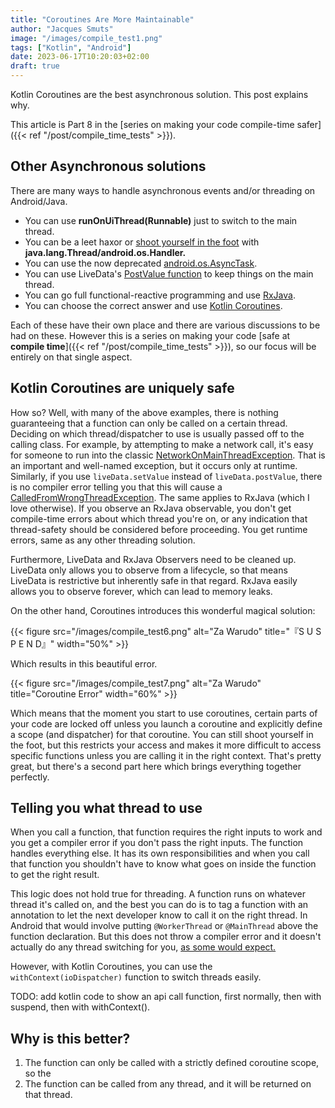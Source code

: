 ```yaml
---
title: "Coroutines Are More Maintainable"
author: "Jacques Smuts"
image: "/images/compile_test1.png"
tags: ["Kotlin", "Android"]
date: 2023-06-17T10:20:03+02:00
draft: true
---
```


Kotlin Coroutines are the best asynchronous solution. This post explains why.

This article is Part 8 in the [series on making your code compile-time safer]({{< ref "/post/compile_time_tests" >}}).

<!--more-->

## Other Asynchronous solutions

There are many ways to handle asynchronous events and/or threading on Android/Java.

- You can use **runOnUiThread(Runnable)** just to switch to the main thread.
- You can be a leet haxor or [shoot yourself in the foot](https://twitter.com/ErikHellman/status/1262322194182438912?s=20) with **java.lang.Thread/android.os.Handler.**
- You can use the now deprecated [android.os.AsyncTask](https://developer.android.com/reference/android/os/AsyncTask).
- You can use LiveData's [PostValue function](https://developer.android.com/reference/androidx/lifecycle/LiveData#postValue(T)) to keep things on the main thread.
- You can go full functional-reactive programming and use [RxJava](https://github.com/ReactiveX/RxJava).
- You can choose the correct answer and use [Kotlin Coroutines](https://kotlinlang.org/docs/reference/coroutines-overview.html).

Each of these have their own place and there are various discussions to be had on these. However this is a series on making your code [safe at **compile time**]({{< ref "/post/compile_time_tests" >}}), so our focus will be entirely on that single aspect.

## Kotlin Coroutines are uniquely safe

How so? Well, with many of the above examples, there is nothing guaranteeing that a function can only be called on a certain thread. Deciding on which thread/dispatcher to use is usually passed off to the calling class. For example, by attempting to make a network call, it's easy for someone to run into the classic [NetworkOnMainThreadException](https://stackoverflow.com/questions/6343166/how-to-fix-android-os-networkonmainthreadexception). That is an important and well-named exception, but it occurs only at runtime. Similarly, if you use `liveData.setValue` instead of `liveData.postValue`, there is no compiler error telling you that this will cause a [CalledFromWrongThreadException](https://stackoverflow.com/questions/5161951/android-only-the-original-thread-that-created-a-view-hierarchy-can-touch-its-vi). The same applies to RxJava (which I love otherwise). If you observe an RxJava observable, you don't get compile-time errors about which thread you're on, or any indication that thread-safety should be considered before proceeding. You get runtime errors, same as any other threading solution.

Furthermore, LiveData and RxJava Observers need to be cleaned up. LiveData only allows you to observe from a lifecycle, so that means LiveData is restrictive but inherently safe in that regard. RxJava easily allows you to observe forever, which can lead to memory leaks. 

On the other hand, Coroutines introduces this wonderful magical solution:

{{< figure src="/images/compile_test6.png" alt="Za Warudo" title="『S U S P E N D』" width="50%" >}}

Which results in this beautiful error.

{{< figure src="/images/compile_test7.png" alt="Za Warudo" title="Coroutine Error" width="60%" >}}

Which means that the moment you start to use coroutines, certain parts of your code are locked off unless you launch a coroutine and explicitly define a scope (and dispatcher) for that coroutine. You can still shoot yourself in the foot, but this restricts your access and makes it more difficult to access specific functions unless you are calling it in the right context. That's pretty great, but there's a second part here which brings everything together perfectly.

## Telling you what thread to use

When you call a function, that function requires the right inputs to work and you get a compiler error if you don't pass the right inputs. The function handles everything else. It has its own responsibilities and when you call that function you shouldn't have to know what goes on inside the function to get the right result.

This logic does not hold true for threading. A function runs on whatever thread it's called on, and the best you can do is to tag a function with an annotation to let the next developer know to call it on the right thread. In Android that would involve putting `@WorkerThread` or `@MainThread` above the function declaration. But this does not throw a compiler error and it doesn't actually do any thread switching for you, [as some would expect.](https://stackoverflow.com/questions/33649994/how-use-workerthread-annotation-in-android-project)

However, with Kotlin Coroutines, you can use the `withContext(ioDispatcher)` function to switch threads easily.

TODO: add kotlin code to show an api call function, first normally, then with suspend, then with withContext().

## Why is this better?

1. The function can only be called with a strictly defined coroutine scope, so the
1. The function can be called from any thread, and it will be returned on that thread.
